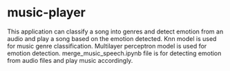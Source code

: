 # music-player
This application can classify a song into genres and detect emotion from an audio and play a song based on the emotion detected. Knn model is used for music genre classification. Multilayer perceptron model is used for emotion detection. merge_music_speech.ipynb file is for detecting emotion from audio files and play music accordingly.
